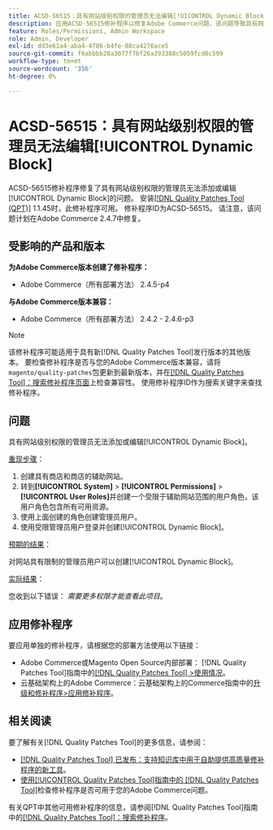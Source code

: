 ```yaml
---
title: ACSD-56515：具有网站级别权限的管理员无法编辑[!UICONTROL Dynamic Block]
description: 应用ACSD-56515修补程序以修复Adobe Commerce问题，该问题导致具有网站级别权限的管理员无法添加或编辑[!UICONTROL Dynamic Block]。
feature: Roles/Permissions, Admin Workspace
role: Admin, Developer
exl-id: dd3e61a4-aba4-4f86-b4fe-88ca4276ace5
source-git-commit: f6abbbb28a3077f7bf26a393388c5059fcd8c599
workflow-type: tm+mt
source-wordcount: '356'
ht-degree: 0%

---
```


# ACSD-56515：具有网站级别权限的管理员无法编辑[!UICONTROL Dynamic Block]

ACSD-56515修补程序修复了具有网站级别权限的管理员无法添加或编辑[!UICONTROL Dynamic Block]的问题。 安装[[!DNL Quality Patches Tool (QPT)]](https://experienceleague.adobe.com/en/docs/commerce-knowledge-base/kb/announcements/commerce-announcements/magento-quality-patches-released-new-tool-to-self-serve-quality-patches) 1.1.45时，此修补程序可用。 修补程序ID为ACSD-56515。 请注意，该问题计划在Adobe Commerce 2.4.7中修复。

## 受影响的产品和版本

**为Adobe Commerce版本创建了修补程序：**

* Adobe Commerce（所有部署方法） 2.4.5-p4

**与Adobe Commerce版本兼容：**

* Adobe Commerce（所有部署方法） 2.4.2 - 2.4.6-p3

>[!NOTE]
>
>该修补程序可能适用于具有新[!DNL Quality Patches Tool]发行版本的其他版本。 要检查修补程序是否与您的Adobe Commerce版本兼容，请将`magento/quality-patches`包更新到最新版本，并在[[!DNL Quality Patches Tool]：搜索修补程序页面](https://experienceleague.adobe.com/tools/commerce-quality-patches/index.html)上检查兼容性。 使用修补程序ID作为搜索关键字来查找修补程序。

## 问题

具有网站级别权限的管理员无法添加或编辑[!UICONTROL Dynamic Block]。

<u>重现步骤</u>：

1. 创建具有商店和商店的辅助网站。
1. 转到&#x200B;**[!UICONTROL System]** > **[!UICONTROL Permissions]** > **[!UICONTROL User Roles]**&#x200B;并创建一个受限于辅助网站范围的用户角色，该用户角色包含所有可用资源。
1. 使用上面创建的角色创建管理员用户。
1. 使用受限管理员用户登录并创建[!UICONTROL Dynamic Block]。

<u>预期的结果</u>：

对网站具有限制的管理员用户可以创建[!UICONTROL Dynamic Block]。

<u>实际结果</u>：

您收到以下错误： *需要更多权限才能查看此项目*。

## 应用修补程序

要应用单独的修补程序，请根据您的部署方法使用以下链接：

* Adobe Commerce或Magento Open Source内部部署： [!DNL Quality Patches Tool]指南中的[[!DNL Quality Patches Tool] >使用情况](/help/tools/quality-patches-tool/usage.md)。
* 云基础架构上的Adobe Commerce：云基础架构上的Commerce指南中的[升级和修补程序>应用修补程序](https://experienceleague.adobe.com/docs/commerce-cloud-service/user-guide/develop/upgrade/apply-patches.html)。

## 相关阅读

要了解有关[!DNL Quality Patches Tool]的更多信息，请参阅：

* [[!DNL Quality Patches Tool] 已发布：支持知识库中用于自助提供高质量修补程序的新工具](https://experienceleague.adobe.com/en/docs/commerce-knowledge-base/kb/announcements/commerce-announcements/magento-quality-patches-released-new-tool-to-self-serve-quality-patches)。
* [使用[!UICONTROL Quality Patches Tool]指南中的 [!DNL Quality Patches Tool]](/help/tools/quality-patches-tool/patches-available-in-qpt/check-patch-for-magento-issue-with-magento-quality-patches.md)检查修补程序是否可用于您的Adobe Commerce问题。


有关QPT中其他可用修补程序的信息，请参阅[!DNL Quality Patches Tool]指南中的[[!DNL Quality Patches Tool]：搜索修补程序](https://experienceleague.adobe.com/tools/commerce-quality-patches/index.html)。
